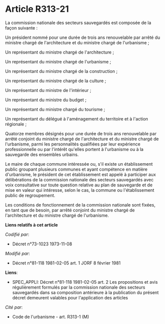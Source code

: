 # Article R313-21

La commission nationale des secteurs sauvegardés est composée de la façon suivante :

Un président nommé pour une durée de trois ans renouvelable par arrêté du ministre chargé de l'architecture et du ministre
chargé de l'urbanisme ;

Un représentant du ministre chargé de l'architecture ;

Un représentant du ministre chargé de l'urbanisme ;

Un représentant du ministre chargé de la construction ;

Un représentant du ministre chargé de la culture ;

Un représentant du ministre de l'intérieur ;

Un représentant du ministre du budget ;

Un représentant du ministre chargé du tourisme ;

Un représentant du délégué à l'aménagement du territoire et à l'action régionale ;

Quatorze membres désignés pour une durée de trois ans renouvelable par arrêté conjoint du ministre chargé de l'architecture
et du ministre chargé de l'urbanisme, parmi les personnalités qualifiées par leur expérience professionnelle ou par l'intérêt
qu'elles portent à l'urbanisme ou à la sauvegarde des ensembles urbains.

Le maire de chaque commune intéressée ou, s'il existe un établissement public groupant plusieurs communes et ayant compétence
en matière d'urbanisme, le président de cet établissement est appelé à participer aux délibérations de la commission
nationale des secteurs sauvegardés avec voix consultative sur toute question relative au plan de sauvegarde et de mise en
valeur qui intéresse, selon le cas, la commune ou l'établissement public de regroupement.

Les conditions de fonctionnement de la commission nationale sont fixées, en tant que de besoin, par arrêté conjoint du
ministre chargé de l'architecture et du ministre chargé de l'urbanisme.

**Liens relatifs à cet article**

_Codifié par_:

  - Décret n°73-1023 1973-11-08

_Modifié par_:

  - Décret n°81-118 1981-02-05 art. 1 JORF 8 février 1981

**Liens**:

  - SPEC_APPLI: Décret n°81-118 1981-02-05 art. 2 Les propositions et avis régulièrement formulés par la commission nationale des secteurs sauvegardés dans sa composition antérieure à la publication du présent décret demeurent valables pour l'application des articles

_Cité par_:

  - Code de l'urbanisme - art. R313-1 (M)
